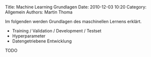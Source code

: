 Title: Machine Learning Grundlagen
Date: 2010-12-03 10:20
Category: Allgemein
Authors: Martin Thoma

Im folgenden werden Grundlagen des maschinellen Lernens erklärt.

* Training / Validation / Development / Testset
* Hyperparameter
* Datengetriebene Entwicklung

TODO